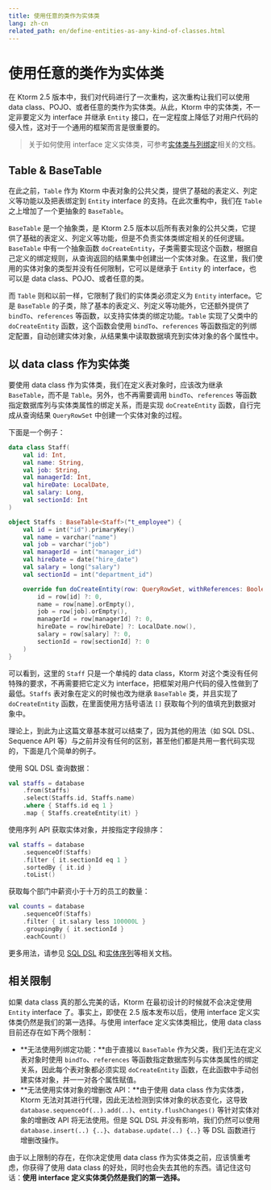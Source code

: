 ```yaml
---
title: 使用任意的类作为实体类
lang: zh-cn
related_path: en/define-entities-as-any-kind-of-classes.html
---
```


# 使用任意的类作为实体类

在 Ktorm 2.5 版本中，我们对代码进行了一次重构，这次重构让我们可以使用 data class、POJO、或者任意的类作为实体类。从此，Ktorm 中的实体类，不一定非要定义为 interface 并继承 `Entity` 接口，在一定程度上降低了对用户代码的侵入性，这对于一个通用的框架而言是很重要的。

> 关于如何使用 interface 定义实体类，可参考[实体类与列绑定](./entities-and-column-binding.html)相关的文档。

## Table & BaseTable

在此之前，`Table` 作为 Ktorm 中表对象的公共父类，提供了基础的表定义、列定义等功能以及把表绑定到 `Entity` interface 的支持。在此次重构中，我们在 `Table` 之上增加了一个更抽象的 `BaseTable`。

`BaseTable` 是一个抽象类，是 Ktorm 2.5 版本以后所有表对象的公共父类，它提供了基础的表定义、列定义等功能，但是不负责实体类绑定相关的任何逻辑。`BaseTable` 中有一个抽象函数 `doCreateEntity`，子类需要实现这个函数，根据自己定义的绑定规则，从查询返回的结果集中创建出一个实体对象。在这里，我们使用的实体对象的类型并没有任何限制，它可以是继承于 `Entity` 的 interface，也可以是 data class、POJO、或者任意的类。

而 `Table` 则和以前一样，它限制了我们的实体类必须定义为 `Entity` interface。它是 `BaseTable` 的子类，除了基本的表定义、列定义等功能外，它还额外提供了 `bindTo`、`references` 等函数，以支持实体类的绑定功能。`Table` 实现了父类中的 `doCreateEntity` 函数，这个函数会使用 `bindTo`、`references` 等函数指定的列绑定配置，自动创建实体对象，从结果集中读取数据填充到实体对象的各个属性中。

## 以 data class 作为实体类

要使用 data class 作为实体类，我们在定义表对象时，应该改为继承 `BaseTable`，而不是 `Table`。另外，也不再需要调用 `bindTo`、`references` 等函数指定数据库列与实体类属性的绑定关系，而是实现 `doCreateEntity` 函数，自行完成从查询结果 `QueryRowSet` 中创建一个实体对象的过程。

下面是一个例子：

```kotlin
data class Staff(
    val id: Int,
    val name: String,
    val job: String,
    val managerId: Int,
    val hireDate: LocalDate,
    val salary: Long,
    val sectionId: Int
)

object Staffs : BaseTable<Staff>("t_employee") {
    val id = int("id").primaryKey()
    val name = varchar("name")
    val job = varchar("job")
    val managerId = int("manager_id")
    val hireDate = date("hire_date")
    val salary = long("salary")
    val sectionId = int("department_id")

    override fun doCreateEntity(row: QueryRowSet, withReferences: Boolean) = Staff(
        id = row[id] ?: 0,
        name = row[name].orEmpty(),
        job = row[job].orEmpty(),
        managerId = row[managerId] ?: 0,
        hireDate = row[hireDate] ?: LocalDate.now(),
        salary = row[salary] ?: 0,
        sectionId = row[sectionId] ?: 0
    )
}
```

可以看到，这里的 `Staff` 只是一个单纯的 data class，Ktorm 对这个类没有任何特殊的要求，不再需要把它定义为 interface，把框架对用户代码的侵入性做到了最低。`Staffs` 表对象在定义的时候也改为继承 `BaseTable` 类，并且实现了 `doCreateEntity` 函数，在里面使用方括号语法 `[]` 获取每个列的值填充到数据对象中。

理论上，到此为止这篇文章基本就可以结束了，因为其他的用法（如 SQL DSL、Sequence API 等）与之前并没有任何的区别，甚至他们都是共用一套代码实现的，下面是几个简单的例子。

使用 SQL DSL 查询数据：

```kotlin
val staffs = database
    .from(Staffs)
    .select(Staffs.id, Staffs.name)
    .where { Staffs.id eq 1 }
    .map { Staffs.createEntity(it) }
```

使用序列 API 获取实体对象，并按指定字段排序：

```kotlin
val staffs = database
    .sequenceOf(Staffs)
    .filter { it.sectionId eq 1 }
    .sortedBy { it.id }
    .toList()
```

获取每个部门中薪资小于十万的员工的数量：

```kotlin
val counts = database
    .sequenceOf(Staffs)
    .filter { it.salary less 100000L }
    .groupingBy { it.sectionId }
    .eachCount()
```

更多用法，请参见 [SQL DSL](./query.html) 和[实体序列](./entity-sequence.html)等相关文档。

## 相关限制

如果 data class 真的那么完美的话，Ktorm 在最初设计的时候就不会决定使用 `Entity` interface 了。事实上，即使在 2.5 版本发布以后，使用 interface 定义实体类仍然是我们的第一选择。与使用 interface 定义实体类相比，使用 data class 目前还存在如下两个限制：

- **无法使用列绑定功能：**由于直接以 `BaseTable` 作为父类，我们无法在定义表对象时使用 `bindTo`、`references` 等函数指定数据库列与实体类属性的绑定关系，因此每个表对象都必须实现 `doCreateEntity` 函数，在此函数中手动创建实体对象，并一一对各个属性赋值。
- **无法使用实体对象的增删改 API：**由于使用 data class 作为实体类，Ktorm 无法对其进行代理，因此无法检测到实体对象的状态变化，这导致 `database.sequenceOf(..).add(..)`、`entity.flushChanges()` 等针对实体对象的增删改 API 将无法使用。但是 SQL DSL 并没有影响，我们仍然可以使用 `database.insert(..) {..}`、`database.update(..) {..}` 等 DSL 函数进行增删改操作。

由于以上限制的存在，在你决定使用 data class 作为实体类之前，应该慎重考虑，你获得了使用 data class 的好处，同时也会失去其他的东西。请记住这句话：**使用 interface 定义实体类仍然是我们的第一选择。**

